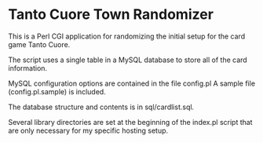 Tanto Cuore Town Randomizer
===========================

This is a Perl CGI application for randomizing the initial setup for
the card game Tanto Cuore.

The script uses a single table in a MySQL database to store all of the
card information.

MySQL configuration options are contained in the file config.pl
A sample file (config.pl.sample) is included.

The database structure and contents is in sql/cardlist.sql.

Several library directories are set at the beginning of the index.pl
script that are only necessary for my specific hosting setup.


